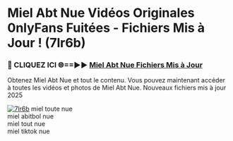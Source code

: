 # Miel Abt Nue Vidéos Originales 0nlyFans Fuitées - Fichiers Mis à Jour ! (7lr6b)

<h3>🔴 CLIQUEZ ICI 🌐==►► <a href="https://tinyurl.com/2pmr4ezf" rel="nofollow">Miel Abt Nue Fichiers Mis à Jour</a></h3>

Obtenez Miel Abt Nue et tout le contenu. Vous pouvez maintenant accéder à toutes les vidéos et photos de Miel Abt Nue. Nouveaux fichiers mis à jour 2025

[![7lr6b](https://i.imgur.com/6SNvagu.gif)](https://tinyurl.com/2pmr4ezf)
miel toute nue<br>
miel abitbol nue<br>
miel tout nue<br>
miel tiktok nue